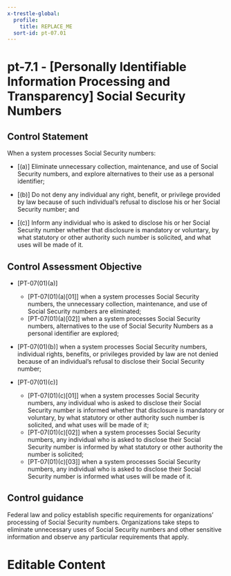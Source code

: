 ```yaml
---
x-trestle-global:
  profile:
    title: REPLACE_ME
  sort-id: pt-07.01
---
```


# pt-7.1 - \[Personally Identifiable Information Processing and Transparency\] Social Security Numbers

## Control Statement

When a system processes Social Security numbers:

- \[(a)\] Eliminate unnecessary collection, maintenance, and use of Social Security numbers, and explore alternatives to their use as a personal identifier;

- \[(b)\] Do not deny any individual any right, benefit, or privilege provided by law because of such individual’s refusal to disclose his or her Social Security number; and

- \[(c)\] Inform any individual who is asked to disclose his or her Social Security number whether that disclosure is mandatory or voluntary, by what statutory or other authority such number is solicited, and what uses will be made of it.

## Control Assessment Objective

- \[PT-07(01)(a)\]

  - \[PT-07(01)(a)[01]\] when a system processes Social Security numbers, the unnecessary collection, maintenance, and use of Social Security numbers are eliminated;
  - \[PT-07(01)(a)[02]\] when a system processes Social Security numbers, alternatives to the use of Social Security Numbers as a personal identifier are explored;

- \[PT-07(01)(b)\] when a system processes Social Security numbers, individual rights, benefits, or privileges provided by law are not denied because of an individual’s refusal to disclose their Social Security number;

- \[PT-07(01)(c)\]

  - \[PT-07(01)(c)[01]\] when a system processes Social Security numbers, any individual who is asked to disclose their Social Security number is informed whether that disclosure is mandatory or voluntary, by what statutory or other authority such number is solicited, and what uses will be made of it;
  - \[PT-07(01)(c)[02]\] when a system processes Social Security numbers, any individual who is asked to disclose their Social Security number is informed by what statutory or other authority the number is solicited;
  - \[PT-07(01)(c)[03]\] when a system processes Social Security numbers, any individual who is asked to disclose their Social Security number is informed what uses will be made of it.

## Control guidance

Federal law and policy establish specific requirements for organizations’ processing of Social Security numbers. Organizations take steps to eliminate unnecessary uses of Social Security numbers and other sensitive information and observe any particular requirements that apply.

# Editable Content

<!-- Make additions and edits below -->
<!-- The above represents the contents of the control as received by the profile, prior to additions. -->
<!-- If the profile makes additions to the control, they will appear below. -->
<!-- The above markdown may not be edited but you may edit the content below, and/or introduce new additions to be made by the profile. -->
<!-- If there is a yaml header at the top, parameter values may be edited. Use --set-parameters to incorporate the changes during assembly. -->
<!-- The content here will then replace what is in the profile for this control, after running profile-assemble. -->
<!-- The current profile has no added parts for this control, but you may add new ones here. -->
<!-- Each addition must have a heading either of the form ## Control my_addition_name -->
<!-- or ## Part a. (where the a. refers to one of the control statement labels.) -->
<!-- "## Control" parts are new parts added after the statement part. -->
<!-- "## Part" parts are new parts added into the top-level statement part with that label. -->
<!-- Subparts may be added with nested hash levels of the form ### My Subpart Name -->
<!-- underneath the parent ## Control or ## Part being added -->
<!-- See https://ibm.github.io/compliance-trestle/tutorials/ssp_profile_catalog_authoring/ssp_profile_catalog_authoring for guidance. -->
